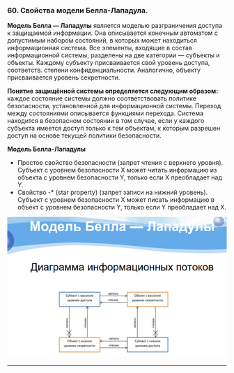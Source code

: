 ### 60. Свойства модели Белла-Лападула.

**Модель Белла — Лападулы** является моделью разграничения доступа к защищаемой информации. Она описывается конечным автоматом с допустимым набором состояний, в которых может находиться информационная система. Все элементы, входящие в состав информационной системы, разделены на две категории — субъекты и объекты. Каждому
субъекту присваивается свой уровень доступа, соответств. степени конфиденциальности. Аналогично, объекту присваивается уровень секретности.

**Понятие защищённой системы определяется следующим образом:** каждое состояние системы должно соответствовать политике безопасности, установленной для информационной системы. Переход между состояниями описывается функциями перехода. Система находится в безопасном состоянии в том случае, если у каждого субъекта имеется доступ только к тем объектам, к которым разрешен доступ на основе текущей политики безопасности.

**Модель Белла-Лападулы**
- Простое свойство безопасности (запрет чтения с
верхнего уровня).
Субъект с уровнем безопасности Х может читать
информацию из объекта с уровнем безопасности Y,
только если Х преобладает над Y.
- Свойство -* (star property) (запрет записи на нижний
уровень).
Субъект с уровнем безопасности Х может писать
информацию в объект с уровнем безопасности Y,
только если Y преобладает над Х.

![Рисунок 1](/images/Screenshot_23.png)

___
